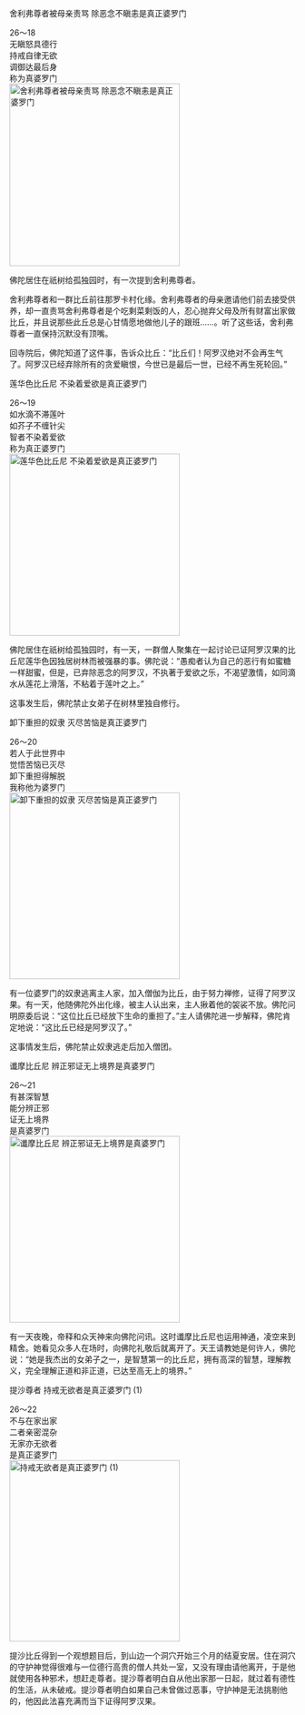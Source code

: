 舍利弗尊者被母亲责骂 除恶念不瞋恚是真正婆罗门

<div class="e2">
<div>
26～18<br>
 无瞋怒具德行<br>
 持戒自律无欲<br>
 调御达最后身<br>
 称为真婆罗门
</div>
<img src="images/fjj-99-1.jpg" width="300" height="321" alt="舍利弗尊者被母亲责骂 除恶念不瞋恚是真正婆罗门"/>
</div>

佛陀居住在祇树给孤独园时，有一次提到舍利弗尊者。

舍利弗尊者和一群比丘前往那罗卡村化缘。舍利弗尊者的母亲邀请他们前去接受供养，却一直责骂舍利弗尊者是个吃剩菜剩饭的人，忍心抛弃父母及所有财富出家做比丘，并且说那些此丘总是心甘情愿地做他儿子的跟班……。听了这些话，舍利弗尊者一直保持沉默没有顶嘴。

回寺院后，佛陀知道了这件事，告诉众比丘：“比丘们！阿罗汉绝对不会再生气了。阿罗汉已经弃除所有的贪爱瞋恨，今世已是最后一世，已经不再生死轮回。”

莲华色比丘尼 不染着爱欲是真正婆罗门

<div class="e2">
<div>
26～19<br>
 如水滴不滞莲叶<br>
 如芥子不缠针尖<br>
 智者不染着爱欲<br>
 称为真正婆罗门
</div>
<img src="images/fjj-99-2.jpg" width="300" height="320" alt="莲华色比丘尼 不染着爱欲是真正婆罗门"/>
</div>

佛陀居住在祇树给孤独园时，有一天，一群僧人聚集在一起讨论已证阿罗汉果的比丘尼莲华色因独居树林而被强暴的事。佛陀说：“愚痴者认为自己的恶行有如蜜糖一样甜蜜，但是，已弃除恶念的阿罗汉，不执著于爱欲之乐，不渴望激情，如同滴水从莲花上滑落，不粘着于莲叶之上。”

这事发生后，佛陀禁止女弟子在树林里独自修行。

卸下重担的奴隶 灭尽苦恼是真正婆罗门

<div class="e2">
<div>
26～20<br>
 若人于此世界中<br>
 觉悟苦恼已灭尽<br>
 卸下重担得解脱<br>
 我称他为婆罗门
</div>
<img src="images/fjj-99-3.jpg" width="300" height="328" alt="卸下重担的奴隶 灭尽苦恼是真正婆罗门"/>
</div>

有一位婆罗门的奴隶逃离主人家，加入僧伽为比丘，由于努力禅修，证得了阿罗汉果。有一天，他随佛陀外出化缘，被主人认出来，主人揪着他的袈裟不放。佛陀问明原委后说：“这位比丘已经放下生命的重担了。”主人请佛陀进一步解释，佛陀肯定地说：“这比丘已经是阿罗汉了。”

这事情发生后，佛陀禁止奴隶逃走后加入僧团。

谶摩比丘尼 辨正邪证无上境界是真婆罗门

<div class="e2">
<div>
26～21 <br>
 有甚深智慧<br>
 能分辨正邪<br>
 证无上境界<br>
 是真婆罗门
</div>
<img src="images/fjj-99-4.jpg" width="300" height="328" alt="谶摩比丘尼 辨正邪证无上境界是真婆罗门"/>
</div>

有一天夜晚，帝释和众天神来向佛陀问讯。这时谶摩比丘尼也运用神通，凌空来到精舍。她看见众多人在场时，向佛陀礼敬后就离开了。天王请教她是何许人，佛陀说：“她是我杰出的女弟子之一，是智慧第一的比丘尼，拥有高深的智慧，理解教义，完全理解正道和非正道，已达至高无上的境界。”

提沙尊者 持戒无欲者是真正婆罗门 (1)

<div class="e2">
<div>
26～22<br>
 不与在家出家<br>
 二者亲密混杂<br>
 无家亦无欲者<br>
 是真正婆罗门
</div>
<img src="images/fjj-99-5.jpg" width="300" height="319" alt="持戒无欲者是真正婆罗门 (1)"/>
</div>

提沙比丘得到一个观想题目后，到山边一个洞穴开始三个月的结夏安居。住在洞穴的守护神觉得很难与一位德行高贵的僧人共处一室，又没有理由请他离开，于是他就使用各种邪术，想赶走尊者。提沙尊者明白自从他出家那一日起，就过着有德性的生活，从未破戒。提沙尊者明白如果自己未曾做过恶事，守护神是无法挑剔他的，他因此法喜充满而当下证得阿罗汉果。
